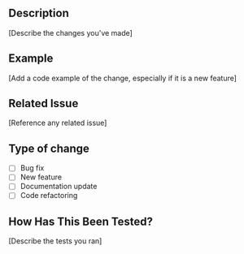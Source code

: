 ## Description
[Describe the changes you've made]

## Example
[Add a code example of the change, especially if it is a new feature]

## Related Issue
[Reference any related issue]

## Type of change
- [ ] Bug fix
- [ ] New feature
- [ ] Documentation update
- [ ] Code refactoring

## How Has This Been Tested?
[Describe the tests you ran]
